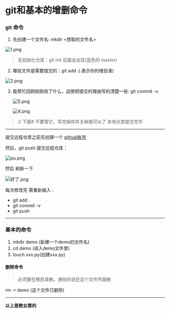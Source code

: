 # git和基本的增删命令

### git 命令

1. 先创建一个文件名: mkdir <想取的文件名>

![1.png](https://i.loli.net/2020/08/10/h4aM3crGJUCkiEX.png)

> 在初始化仓库：git init 后面会出现(蓝色的 master)


2. 哪些文件是需要提交的：git add .(.表示你的根目录)

![2.png](https://i.loli.net/2020/08/10/odsqW1Kazc7UQAS.png)


3. 能帮忙回顾刚刚改了什么，迫使把提交的理由写的清楚一些: git commit -v


    ![5.png](https://i.loli.net/2020/08/10/SsVgEkfO1bpNyHD.png)

    ![4.png](https://i.loli.net/2020/08/10/2VzjvZcpRKwomPl.png)
   
> // 下面# 不要管它，写完保存并关掉就可以了
> 本地仓库提交完毕
---

提交远程仓库之前先创建一个 [github账号](https://github.com/)

然后，git push 提交远程仓库：

![pu.png](https://i.loli.net/2020/08/10/SIfwEvYNFVz9UkA.png)

然后 刷新一下

![好了.png](https://i.loli.net/2020/08/10/5WXxTkN6LtMnAYe.png)

每次修改完 需重新输入 :
+ git add .
+ git commit -v
+ git push

---

### 基本的命令

1. mkdir demo (新建一个demo的文件名)
2. cd demo (进入demo文件里)
3. touch xxx.py(创建xxx.py)

#### 删除命令

> 必须要在根目录删，通俗的说在这个文件外面删

rm -r demo (这个文件已删除)

------------


**以上是教女票的**



    



